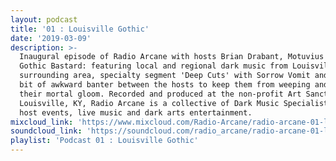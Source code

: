 ```yaml
---
layout: podcast
title: '01 : Louisville Gothic'
date: '2019-03-09'
description: >-
  Inaugural episode of Radio Arcane with hosts Brian Drabant, Motuvius Rex and
  Gothic Bastard: featuring local and regional dark music from Louisville and
  surrounding area, specialty segment 'Deep Cuts' with Sorrow Vomit and quite a
  bit of awkward banter between the hosts to keep them from weeping and moaning
  their mortal gloom. Recorded and produced at the non-profit Art Sanctuary in
  Louisville, KY, Radio Arcane is a collective of Dark Music Specialists that
  host events, live music and dark arts entertainment.
mixcloud_link: 'https://www.mixcloud.com/Radio-Arcane/radio-arcane-01-louisville-gothic/'
soundcloud_link: 'https://soundcloud.com/radio_arcane/radio-arcane-01-louisville-gothic'
playlist: 'Podcast 01 : Louisville Gothic'
---
```

